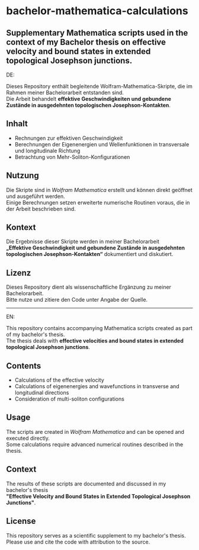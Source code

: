# bachelor-mathematica-calculations
Supplementary Mathematica scripts used in the context of my Bachelor thesis on effective velocity and bound states in extended topological Josephson junctions.
---------
DE:

Dieses Repository enthält begleitende Wolfram-Mathematica-Skripte, die im Rahmen meiner Bachelorarbeit entstanden sind.  
Die Arbeit behandelt **effektive Geschwindigkeiten und gebundene Zustände in ausgedehnten topologischen Josephson-Kontakten**.  

## Inhalt

- Rechnungen zur effektiven Geschwindigkeit
- Berechnungen der Eigenenergien und Wellenfunktionen in transversale und longitudinale Richtung 
- Betrachtung von Mehr-Soliton-Konfigurationen  

## Nutzung

Die Skripte sind in *Wolfram Mathematica* erstellt und können direkt geöffnet und ausgeführt werden.  
Einige Berechnungen setzen erweiterte numerische Routinen voraus, die in der Arbeit beschrieben sind.  

## Kontext

Die Ergebnisse dieser Skripte werden in meiner Bachelorarbeit  
**„Effektive Geschwindigkeit und gebundene Zustände in ausgedehnten topologischen Josephson-Kontakten“** dokumentiert und diskutiert.  

## Lizenz

Dieses Repository dient als wissenschaftliche Ergänzung zu meiner Bachelorarbeit.  
Bitte nutze und zitiere den Code unter Angabe der Quelle.  


---------
EN:

This repository contains accompanying Mathematica scripts created as part of my bachelor's thesis.  
The thesis deals with **effective velocities and bound states in extended topological Josephson junctions**.  

## Contents

- Calculations of the effective velocity
- Calculations of eigenenergies and wavefunctions in transverse and longitudinal directions
- Consideration of multi-soliton configurations

## Usage

The scripts are created in *Wolfram Mathematica* and can be opened and executed directly.  
Some calculations require advanced numerical routines described in the thesis.  

## Context

The results of these scripts are documented and discussed in my bachelor's thesis  
**"Effective Velocity and Bound States in Extended Topological Josephson Junctions"**.  

## License

This repository serves as a scientific supplement to my bachelor's thesis.  
Please use and cite the code with attribution to the source.
